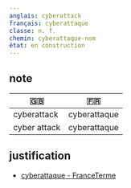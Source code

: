 ```yaml
---
anglais: cyberattack
français: cyberattaque
classe: n. f.
chemin: cyberattaque-nom
état: en construction
---
```

## note

🇬🇧 | 🇫🇷
---|---
cyberattack | cyberattaque
cyber attack | cyberattaque

## justification

- [cyberattaque - FranceTerme](https://www.culture.fr/franceterme/terme/DEFE882)
